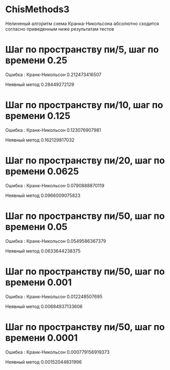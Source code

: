 # ChisMethods3

Нелиненый алгоритм схема Кранка-Никольсона абсолютно сходится согласно приведенным ниже результатам тестов

# Шаг по пространству пи/5, шаг по времени 0.25
Ошибка :
Кранк-Никольсон 0.212473416507

Неявный метод 0.28449272129

# Шаг по пространству пи/10, шаг по времени 0.125
Ошибка :
Кранк-Никольсон 0.123076907981

Неявный метод 0.162129817032

# Шаг по пространству пи/20, шаг по времени 0.0625
Ошибка :
Кранк-Никольсон 0.0790888870119

Неявный метод 0.0966009075823

# Шаг по пространству пи/50, шаг по времени 0.05
Ошибка :
Кранк-Никольсон 0.0549586367379

Неявный метод 0.0633644238375

# Шаг по пространству пи/50, шаг по времени 0.001
Ошибка :
Кранк-Никольсон 0.012248507695

Неявный метод 0.00684937133606

# Шаг по пространству пи/50, шаг по времени 0.0001
Ошибка :
Кранк-Никольсон 0.000779156919373
 
Неявный метод 0.00152044831996


